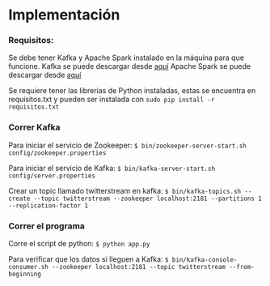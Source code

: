 # Implementación

### Requisitos:

Se debe tener Kafka y Apache Spark instalado en la máquina para que funcione.
Kafka se puede descargar desde [aquí]( https://kafka.apache.org/downloads.html)
Apache Spark se puede descargar desde [aquí](https://spark.apache.org/downloads.html)

Se requiere tener las librerias de Python instaladas, estas se encuentra en requisitos.txt y pueden ser instalada con `sudo pip install -r requisitos.txt`

### Correr Kafka
Para iniciar el servicio de Zookeeper:
`$ bin/zookeeper-server-start.sh config/zookeeper.properties`

Para iniciar el servicio de Kafka:
`$ bin/kafka-server-start.sh config/server.properties`

Crear un topic llamado twitterstream en kafka:
`$ bin/kafka-topics.sh --create --topic twitterstream --zookeeper localhost:2181 --partitions 1 --replication-factor 1`

### Correr el programa
Corre el script de python:
`$ python app.py`

Para verificar que los datos si lleguen a Kafka:
`$ bin/kafka-console-consumer.sh --zookeeper localhost:2181 --topic twitterstream --from-beginning`




